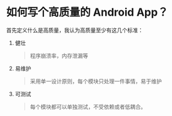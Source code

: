 # 如何写个高质量的 Android App？

首先定义什么是高质量，我认为高质量至少有这几个标准：

1.  健壮

    > 程序崩溃率，内存泄漏等

2.  易维护

    > 采用单一设计原则，每个模块只处理一件事情，易于维护

3.  可测试

    > 每个模块都可以单独测试，不受依赖或者低耦合。
